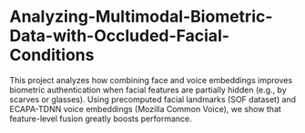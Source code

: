 # Analyzing-Multimodal-Biometric-Data-with-Occluded-Facial-Conditions
This project analyzes how combining face and voice embeddings improves biometric authentication when facial features are partially hidden (e.g., by scarves or glasses). Using precomputed facial landmarks (SOF dataset) and ECAPA-TDNN voice embeddings (Mozilla Common Voice), we show that feature-level fusion greatly boosts performance.
